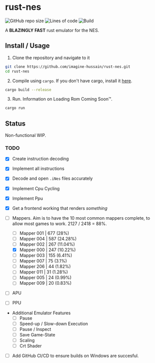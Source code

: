 # rust-nes

![GitHub repo size](https://img.shields.io/github/repo-size/imagine-hussain/rust-nes)
![Lines of code](https://img.shields.io/tokei/lines/github/imagine-hussain/rust-nes)
![Build](https://img.shields.io/github/actions/workflow/status/imagine-hussain/rust-nes/build.yml)


A **BLAZINGLY FAST** rust emulator for the NES.

## Install / Usage

1. Clone the repository and navigate to it

```bash
git clone https://github.com/imagine-hussain/rust-nes.git
cd rust-nes

```

2. Compile using `cargo`. If you don't have cargo, install it [here](https://doc.rust-lang.org/cargo/getting-started/installation.html).

```bash
cargo build --release
```

3. Run. Information on Loading Rom Coming Soon:tm:.
```bash
cargo run
```

## Status

Non-functional WIP.

### TODO

- [x] Create instruction decoding
- [x] Implement all instructions
- [x] Decode and open `.iNes` files accurately
- [x] Implement Cpu Cycling
- [x] Implement Ppu
- [x] Get a frontend working that renders *something*

- [ ] Mappers. Aim is to have the 10 most common mappers complete, to allow
most games to work. 2127 / 2418 = 88%.
    - [ ] Mapper 001 | 677 (28%)
    - [ ] Mapper 004 | 587 (24.28%)
    - [ ] Mapper 002 | 267 (11.04%)
    - [x] Mapper 000 | 247 (10.22%)
    - [ ] Mapper 003 | 155 (6.41%)
    - [ ] Mapper 007 | 75  (3.1%)
    - [ ] Mapper 206 | 44  (1.82%)
    - [ ] Mapper 011 | 31  (1.28%)
    - [ ] Mapper 005 | 24  (0.99%)
    - [ ] Mapper 009 | 20  (0.83%)

- [ ] APU
- [ ] PPU

- Additional Emulator Features
    - [ ] Pause
    - [ ] Speed-up / Slow-down Execution
    - [ ] Pause / Inspect
    - [ ] Save Game-State
    - [ ] Scaling
    - [ ] Crt Shader

- [ ] Add GitHub CI/CD to ensure builds on Windows are succesful.

